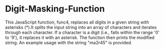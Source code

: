 # Digit-Masking-Function
This JavaScript function, func4, replaces all digits in a given string with asterisks (*).It splits the input string into an array of characters and iterates through each character. If a character is a digit (i.e., falls within the range '0' to '9'), it replaces it with an asterisk. The function then prints the modified string. An example usage with the string "ma2r45" is provided.
